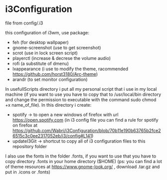 # i3Configuration

file from config/.i3

this configuration of i3wm, use package:
- feh (for desktop wallpaper)
- gnome-screenshot (use to get screenshot)
- scrot (use in lock screen script)
- playerctl (increase & decrese the volume audio)
- rofi (a substitute of dmenu)
- lxappearance (i use to modify the theme, racommended https://github.com/horst3180/Arc-theme)
- arandr (to set monitor configuration)

In usefullScripts directory i put all my personal script that i use in my local machine (if you want to use you have to copy that to /usr/local/bin directory and change the permission to executable with the command sudo chmod +x name_of_file). In this directory i create:
- spotify -> to open a new windows of firefox with url https://open.spotify.com (in i3 config file you can find a rule for spotify on firefox at https://github.com/Wabri/i3Configuration/blob/70b11e190b63765b2fce26515c3c0ee2317052eb/i3/config#L141)
- updateI3Git -> shortcut to copy all of i3 configuration files to this repository folder

I also use the fonts in the folder .fonts, if you want to use that you have to copy directory .fonts in your home directory ($HOME)
(ps: you can find a lot of theme resources at https://www.gnome-look.org/ , download .tar.gz and put in .icons or .fonts)
